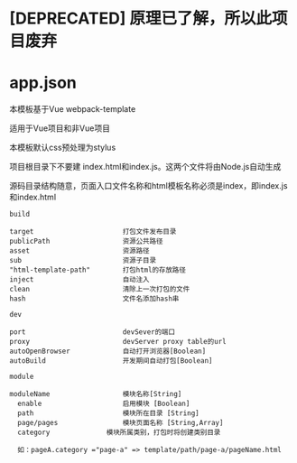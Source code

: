 # [DEPRECATED] 原理已了解，所以此项目废弃



# app.json 

本模板基于Vue webpack-template 

适用于Vue项目和非Vue项目

本模板默认css预处理为stylus

项目根目录下不要建 index.html和index.js。这两个文件将由Node.js自动生成

源码目录结构随意，页面入口文件名称和html模板名称必须是index，即index.js和index.html










 ` build `
 
	target                		打包文件发布目录
    publicPath            		资源公共路径
    asset                 		资源路径
    sub                   		资源子目录
    "html-template-path"  		打包html的存放路径   
    inject                		自动注入
    clean						清除上一次打包的文件
    hash						文件名添加hash串    

 ` dev ` 
    
    port                  		devSever的端口
    proxy                 		devServer proxy table的url
    autoOpenBrowser       		自动打开浏览器[Boolean]
    autoBuild             		开发期间自动打包[Boolean]
    
 ` module `  
    
    moduleName            		模块名称[String]
      enable              		启用模块 [Boolean]
      path                		模块所在目录 [String]
      page/pages          		模块页面名称 [String,Array]
      category				模块所属类别，打包时将创建类别目录
      
      如：pageA.category ="page-a" => template/path/page-a/pageName.html	 
      	
      


